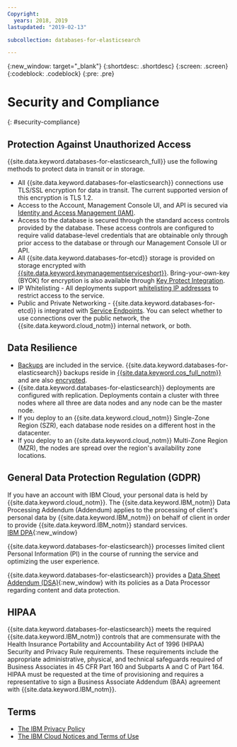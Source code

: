 ```yaml
---
Copyright:
  years: 2018, 2019
lastupdated: "2019-02-13"

subcollection: databases-for-elasticsearch

---
```


{:new_window: target="_blank"}
{:shortdesc: .shortdesc}
{:screen: .screen}
{:codeblock: .codeblock}
{:pre: .pre}

# Security and Compliance
{: #security-compliance}

## Protection Against Unauthorized Access

{{site.data.keyword.databases-for-elasticsearch_full}} use the following methods to protect data in transit or in storage.
- All {{site.data.keyword.databases-for-elasticsearch}} connections use TLS/SSL encryption for data in transit. The current supported version of this encryption is TLS 1.2.
- Access to the Account, Management Console UI, and API is secured via [Identity and Access Management (IAM)](/docs/services/databases-for-elasticsearch?topic=databases-for-elasticsearch-iam).
- Access to the database is secured through the standard access controls provided by the database. These access controls are configured to require valid database-level credentials that are obtainable only through prior access to the database or through our Management Console UI or API.
- All {{site.data.keyword.databases-for-etcd}} storage is provided on storage encrypted with [{{site.data.keyword.keymanagementserviceshort}}](/docs/services/key-protect?topic=key-protect-about). Bring-your-own-key (BYOK) for encryption is also available through [Key Protect Integration](/docs/services/databases-for-elasticsearch?topic=databases-for-elasticsearch-key-protect).
- IP Whitelisting - All deployments support [whitelisting IP addresses](/docs/services/databases-for-elasticsearch?topic=cloud-databases-whitelisting) to restrict access to the service.
- Public and Private Networking - {{site.data.keyword.databases-for-etcd}} is integrated with [Service Endpoints](/docs/services/databases-for-elasticsearch?topic=cloud-databases-service-endpoints). You can select whether to use connections over the public network, the {{site.data.keyword.cloud_notm}} internal network, or both.

## Data Resilience

- [Backups](/docs/services/databases-for-elasticsearch?topic=cloud-databases-dashboard-backups) are included in the service. {{site.data.keyword.databases-for-elasticsearch}} backups reside in [{{site.data.keyword.cos_full_notm}}](/docs/services/cloud-object-storage?topic=cloud-object-storage-about-ibm-cloud-object-storage) and are also [encrypted](/docs/services/cloud-object-storage?topic=cloud-object-storage-security).
- {{site.data.keyword.databases-for-elasticsearch}} deployments are configured with replication. Deployments contain a cluster with three nodes where all three are data nodes and any node can be the master node. 
- If you deploy to an {{site.data.keyword.cloud_notm}} Single-Zone Region (SZR), each database node resides on a different host in the datacenter. 
- If you deploy to an {{site.data.keyword.cloud_notm}} Multi-Zone Region (MZR), the nodes are spread over the region's availability zone locations.

## General Data Protection Regulation (GDPR) 

If you have an account with IBM Cloud, your personal data is held by {{site.data.keyword.cloud_notm}}. The {{site.data.keyword.IBM_notm}} Data Processing Addendum (Addendum) applies to the processing of client's personal data by {{site.data.keyword.IBM_notm}} on behalf of client in order to provide {{site.data.keyword.IBM_notm}} standard services.  
[IBM DPA](https://www.ibm.com/support/customer/zz/en/dpa.html){:new_window}

{{site.data.keyword.databases-for-elasticsearch}} processes limited client Personal Information (PI) in the course of running the service and optimizing the user experience. 

{{site.data.keyword.databases-for-elasticsearch}} provides a [Data Sheet Addendum (DSA)](https://www.ibm.com/software/reports/compatibility/clarity-reports/report/html/softwareReqsForProduct?deliverableId=B9C96C207A5E11E89D57EFEED3CB8BE9){:new_window} with its policies as a Data Processor regarding content and data protection. 

## HIPAA

{{site.data.keyword.databases-for-elasticsearch}} meets the required {{site.data.keyword.IBM_notm}} controls that are commensurate with the Health Insurance Portability and Accountability Act of 1996 (HIPAA) Security and Privacy Rule requirements. These requirements include the appropriate administrative, physical, and technical safeguards required of Business Associates in 45 CFR Part 160 and Subparts A and C of Part 164. HIPAA must be requested at the time of provisioning and requires a representative to sign a Business Associate Addendum (BAA) agreement with {{site.data.keyword.IBM_notm}}.

## Terms

- [The IBM Privacy Policy](https://www.ibm.com/privacy/us/en/)
- [The IBM Cloud Notices and Terms of Use](/docs/overview/terms-of-use?topic=overview-terms)


